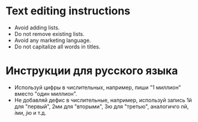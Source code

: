 # Text editing instructions

- Avoid adding lists.
- Do not remove existing lists.
- Avoid any marketing language.
- Do not capitalize all words in titles.

# Инструкции для русского языка

- Используй цифры в числительных, например, пиши "1 миллион" вместо "один миллион".  
- Не добавляй дефис в числительные, например, используй запись 1й для "первый", 2ми для "вторыми", 3ю для "третью", аналогичго $n$й, $i$ми, $j$ю и т.д.
